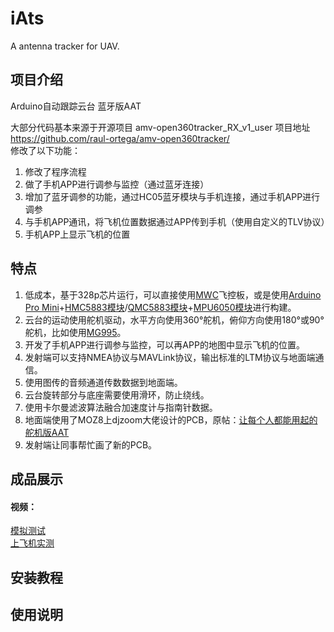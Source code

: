 # iAts
A antenna tracker for UAV.

## 项目介绍
Arduino自动跟踪云台
蓝牙版AAT

大部分代码基本来源于开源项目 amv-open360tracker_RX_v1_user 项目地址 https://github.com/raul-ortega/amv-open360tracker/  
修改了以下功能：
1. 修改了程序流程
2. 做了手机APP进行调参与监控（通过蓝牙连接）
3. 增加了蓝牙调参的功能，通过HC05蓝牙模块与手机连接，通过手机APP进行调参
4. 与手机APP通讯，将飞机位置数据通过APP传到手机（使用自定义的TLV协议）
5. 手机APP上显示飞机的位置

## 特点

1. 低成本，基于328p芯片运行，可以直接使用[MWC](http://www.multiwii.com)飞控板，或是使用[Arduino Pro Mini](https://store.arduino.cc/usa/arduino-pro-mini)+[HMC5883模块](https://s.taobao.com/search?q=HMC5883L&commend=all&ssid=s5-e&search_type=mall&sourceId=tb.index&area=c2c&spm=a1z02.1.6856637.d4910789)/[QMC5883模块](https://s.taobao.com/search?q=QMC5883&imgfile=&js=1&stats_click=search_radio_all%3A1&initiative_id=staobaoz_20181116&ie=utf8)+[MPU6050模块](https://s.taobao.com/search?q=MPU6050&imgfile=&js=1&stats_click=search_radio_all%3A1&initiative_id=staobaoz_20181116&ie=utf8)进行构建。
2. 云台的运动使用舵机驱动，水平方向使用360°舵机，俯仰方向使用180°或90°舵机，比如使用[MG995](https://item.taobao.com/item.htm?spm=a230r.1.14.20.24c52706K8ff73&id=45136514387&ns=1&abbucket=11#detail)。
3. 开发了手机APP进行调参与监控，可以再APP的地图中显示飞机的位置。
4. 发射端可以支持NMEA协议与MAVLink协议，输出标准的LTM协议与地面端通信。
5. 使用图传的音频通道传数数据到地面端。
6. 云台旋转部分与底座需要使用滑环，防止绕线。
7. 使用卡尔曼滤波算法融合加速度计与指南针数据。
8. 地面端使用了MOZ8上djzoom大佬设计的PCB，原帖：[让每个人都能用起的舵机版AAT](http://www.moz8.com/forum.php?mod=viewthread&tid=83868&highlight=%E8%88%B5%E6%9C%BA%2BAAT&_dsign=e2235060)
9. 发射端让同事帮忙画了新的PCB。
  

## 成品展示

#### 视频：<Br/>
[模拟测试](https://www.bilibili.com/video/av31897946/) <Br/>
[上飞机实测](https://www.bilibili.com/video/av33431415/)

## 安装教程


## 使用说明
